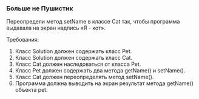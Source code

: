 
### Больше не Пушистик

Переопредели метод setName в классе Cat так, чтобы программа выдавала на экран надпись
&laquo;Я - кот&raquo;.


Требования:
1.	Класс Solution должен содержать класс Pet.
2.	Класс Solution должен содержать класс Cat.
3.	Класс Cat должен наследоваться от класса Pet.
4.	Класс Pet должен содержать два метода getName() и setName().
5.	Класс Cat должен переопределять метод setName().
6.	Программа должна выводить на экран результат метода getName() объекта pet.


